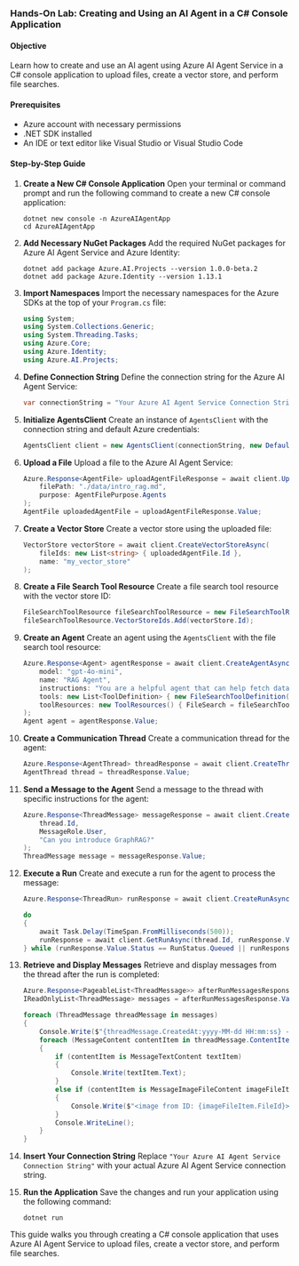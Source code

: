 ### Hands-On Lab: Creating and Using an AI Agent in a C# Console Application

#### Objective
Learn how to create and use an AI agent using Azure AI Agent Service in a C# console application to upload files, create a vector store, and perform file searches.

#### Prerequisites
- Azure account with necessary permissions
- .NET SDK installed
- An IDE or text editor like Visual Studio or Visual Studio Code

#### Step-by-Step Guide

1. **Create a New C# Console Application**
   Open your terminal or command prompt and run the following command to create a new C# console application:
   ```
   dotnet new console -n AzureAIAgentApp
   cd AzureAIAgentApp
   ```

2. **Add Necessary NuGet Packages**
   Add the required NuGet packages for Azure AI Agent Service and Azure Identity:
   ```
   dotnet add package Azure.AI.Projects --version 1.0.0-beta.2
   dotnet add package Azure.Identity --version 1.13.1
   ```

3. **Import Namespaces**
   Import the necessary namespaces for the Azure SDKs at the top of your `Program.cs` file:
   ```csharp
   using System;
   using System.Collections.Generic;
   using System.Threading.Tasks;
   using Azure.Core;
   using Azure.Identity;
   using Azure.AI.Projects;
   ```

4. **Define Connection String**
   Define the connection string for the Azure AI Agent Service:
   ```csharp
   var connectionString = "Your Azure AI Agent Service Connection String";
   ```

5. **Initialize AgentsClient**
   Create an instance of `AgentsClient` with the connection string and default Azure credentials:
   ```csharp
   AgentsClient client = new AgentsClient(connectionString, new DefaultAzureCredential());
   ```

6. **Upload a File**
   Upload a file to the Azure AI Agent Service:
   ```csharp
   Azure.Response<AgentFile> uploadAgentFileResponse = await client.UploadFileAsync(
       filePath: "./data/intro_rag.md",
       purpose: AgentFilePurpose.Agents
   );
   AgentFile uploadedAgentFile = uploadAgentFileResponse.Value;
   ```

7. **Create a Vector Store**
   Create a vector store using the uploaded file:
   ```csharp
   VectorStore vectorStore = await client.CreateVectorStoreAsync(
       fileIds: new List<string> { uploadedAgentFile.Id },
       name: "my_vector_store"
   );
   ```

8. **Create a File Search Tool Resource**
   Create a file search tool resource with the vector store ID:
   ```csharp
   FileSearchToolResource fileSearchToolResource = new FileSearchToolResource();
   fileSearchToolResource.VectorStoreIds.Add(vectorStore.Id);
   ```

9. **Create an Agent**
   Create an agent using the `AgentsClient` with the file search tool resource:
   ```csharp
   Azure.Response<Agent> agentResponse = await client.CreateAgentAsync(
       model: "gpt-4o-mini",
       name: "RAG Agent",
       instructions: "You are a helpful agent that can help fetch data from files you know about.",
       tools: new List<ToolDefinition> { new FileSearchToolDefinition() },
       toolResources: new ToolResources() { FileSearch = fileSearchToolResource }
   );
   Agent agent = agentResponse.Value;
   ```

10. **Create a Communication Thread**
    Create a communication thread for the agent:
    ```csharp
    Azure.Response<AgentThread> threadResponse = await client.CreateThreadAsync();
    AgentThread thread = threadResponse.Value;
    ```

11. **Send a Message to the Agent**
    Send a message to the thread with specific instructions for the agent:
    ```csharp
    Azure.Response<ThreadMessage> messageResponse = await client.CreateMessageAsync(
        thread.Id,
        MessageRole.User,
        "Can you introduce GraphRAG?"
    );
    ThreadMessage message = messageResponse.Value;
    ```

12. **Execute a Run**
    Create and execute a run for the agent to process the message:
    ```csharp
    Azure.Response<ThreadRun> runResponse = await client.CreateRunAsync(thread, agent);

    do
    {
        await Task.Delay(TimeSpan.FromMilliseconds(500));
        runResponse = await client.GetRunAsync(thread.Id, runResponse.Value.Id);
    } while (runResponse.Value.Status == RunStatus.Queued || runResponse.Value.Status == RunStatus.InProgress);
    ```

13. **Retrieve and Display Messages**
    Retrieve and display messages from the thread after the run is completed:
    ```csharp
    Azure.Response<PageableList<ThreadMessage>> afterRunMessagesResponse = await client.GetMessagesAsync(thread.Id);
    IReadOnlyList<ThreadMessage> messages = afterRunMessagesResponse.Value.Data;

    foreach (ThreadMessage threadMessage in messages)
    {
        Console.Write($"{threadMessage.CreatedAt:yyyy-MM-dd HH:mm:ss} - {threadMessage.Role,10}: ");
        foreach (MessageContent contentItem in threadMessage.ContentItems)
        {
            if (contentItem is MessageTextContent textItem)
            {
                Console.Write(textItem.Text);
            }
            else if (contentItem is MessageImageFileContent imageFileItem)
            {
                Console.Write($"<image from ID: {imageFileItem.FileId}>");
            }
            Console.WriteLine();
        }
    }
    ```

14. **Insert Your Connection String**
    Replace `"Your Azure AI Agent Service Connection String"` with your actual Azure AI Agent Service connection string.

15. **Run the Application**
    Save the changes and run your application using the following command:
    ```
    dotnet run
    ```

This guide walks you through creating a C# console application that uses Azure AI Agent Service to upload files, create a vector store, and perform file searches.